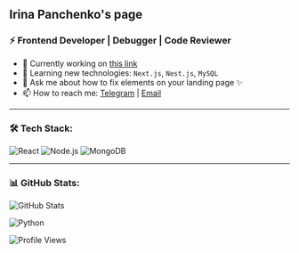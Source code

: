  ##  Irina Panchenko's page
### ⚡ Frontend Developer | Debugger | Code Reviewer

- 🔭 Currently working on [this link](https://salo.li/182ef2a)
- 🌱 Learning new technologies: `Next.js`, `Nest.js`, `MySQL`  
- 💬 Ask me about how to fix elements on your landing page ✨
- 📫 How to reach me: [Telegram](https://t.me/IraPanchI) | [Email](mailto:3041804428puh@gmail.com)  

---

### 🛠 Tech Stack:
![React](https://img.shields.io/badge/React-20232A?style=for-the-badge&logo=react&logoColor=61DAFB)
![Node.js](https://img.shields.io/badge/Node.js-43853D?style=for-the-badge&logo=node.js&logoColor=white)
![MongoDB](https://img.shields.io/badge/MongoDB-4EA94B?style=for-the-badge&logo=mongodb&logoColor=white)


---

### 📊 GitHub Stats:
![GitHub Stats](https://github-readme-stats.vercel.app/api?username=irapanch&show_icons=true&theme=radical)

![Python](https://img.shields.io/badge/Python-3776AB?style=for-the-badge&logo=python&logoColor=white)

![Profile Views](https://komarev.com/ghpvc/?username=irapanchE&color=blue)



